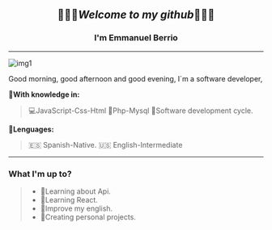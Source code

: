 <!-- Proyectos_personales -->
<!-- # es igual a un h1, ## es igual a un h2 y así sucesivamente. -->
## <p style="text-align: center">👨🏻‍💻*Welcome to my github*👨🏻‍💻</P> 
### <P style="text-align: center">I'm Emmanuel Berrio</p>
<hr>

![img1](https://picsum.photos/1000/200)

Good morning, good afternoon and good evening, I´m a software developer, 

🧠**With knowledge in:**
>💻JavaScript-Css-Html
🔐Php-Mysql
📘Software development cycle.

🧠**Lenguages:**
>🇪🇸 Spanish-Native.
🇺🇸 English-Intermediate

<hr>

### What I'm up to?

> - 📓Learning about Api.
> - 📘Learning React.
> - 🗽Improve my english.
> - 🧉Creating personal projects.
